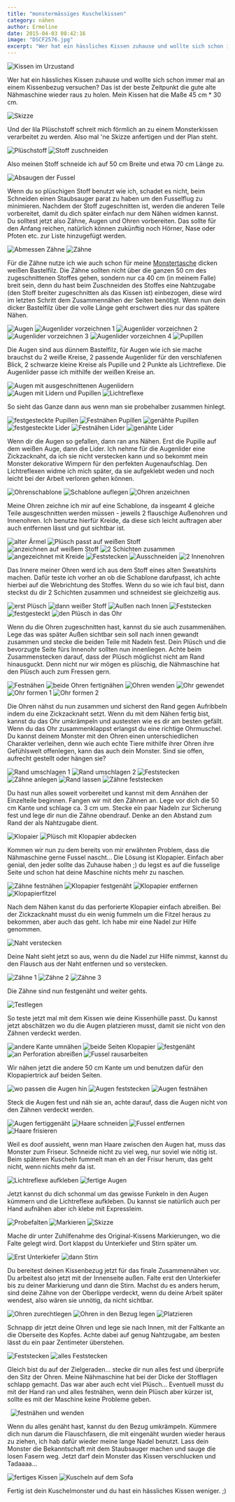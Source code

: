 ```yaml
---
title: "monstermässiges Kuschelkissen"
category: nähen
author: Ermeline
date: 2015-04-03 08:42:16
image: "DSCF2576.jpg"
excerpt: "Wer hat ein hässliches Kissen zuhause und wollte sich schon immer mal an einem Kissenbezug versuchen? Das ist der beste Zeitpunkt die gute alte Nähmaschine wieder raus zu holen."
---
```


![Kissen im Urzustand](DSCF2576.jpg)

Wer hat ein hässliches Kissen zuhause und wollte sich schon immer mal an einem Kissenbezug versuchen? Das ist der beste Zeitpunkt die gute alte Nähmaschine wieder raus zu holen. Mein Kissen hat die Maße 45 cm \* 30 cm.


![Skizze](DSCF2577.jpg)

Und der lila Plüschstoff schreit mich förmlich an zu einem Monsterkissen verarbeitet zu werden. Also mal 'ne Skizze anfertigen und der Plan steht.


![Plüschstoff](DSCF2578.jpg)
![Stoff zuschneiden](DSCF2579.jpg)

Also meinen Stoff schneide ich auf 50 cm Breite und etwa 70 cm Länge zu.


![Absaugen der Fussel](DSCF2580.jpg)

Wenn du so plüschigen Stoff benutzt wie ich, schadet es nicht, beim Schneiden einen Staubsauger parat zu haben um den Fusselflug zu minimieren. Nachdem der Stoff zugeschnitten ist, werden die anderen Teile vorbereitet, damit du dich später einfach nur dem Nähen widmen kannst. Du solltest jetzt also Zähne, Augen und Ohren vorbereiten. Das sollte für den Anfang reichen, natürlich können zukünftig noch Hörner, Nase oder Pfoten etc. zur Liste hinzugefügt werden.


![Abmessen Zähne](DSCF2581.jpg)
![Zähne](DSCF2582.jpg)

Für die Zähne nutze ich wie auch schon für meine [Monstertasche](http://flauschiversum.de/2014/12/mobile-monster-macht-man-selbst/ "mobile Monster macht man selbst") dicken weißen Bastelfilz. Die Zähne sollten nicht über die ganzen 50 cm des zugeschnittenen Stoffes gehen, sondern nur ca 40 cm (in meinem Falle) breit sein, denn du hast beim Zuschneiden des Stoffes eine Nahtzugabe (den Stoff breiter zugeschnitten als das Kissen ist) einbezogen, diese wird im letzten Schritt dem Zusammennähen der Seiten benötigt. Wenn nun dein dicker Bastelfilz über die volle Länge geht erschwert dies nur das spätere Nähen.


![Augen](DSCF2583.jpg)
![Augenlider vorzeichnen 1](DSCF2584.jpg)
![Augenlider vorzeichnen 2](DSCF2585.jpg)
![Augenlider vorzeichnen 3](DSCF2586.jpg)
![Augenlider vorzeichnen 4](DSCF2587.jpg)
![Pupillen](DSCF2590.jpg)

Die Augen sind aus dünnem Bastelfilz, für Augen wie ich sie mache brauchst du 2 weiße Kreise, 2 passende Augenlider für den verschlafenen Blick, 2 schwarze kleine Kreise als Pupille und 2 Punkte als Lichtreflexe. Die Augenlider passe ich mithilfe der weißen Kreise an.


![Augen mit ausgeschnittenen Augenlidern](DSCF2589.jpg)
![Augen mit Lidern und Pupillen](DSCF2591.jpg)
![Lichtreflexe](DSCF2592.jpg)

So sieht das Ganze dann aus wenn man sie probehalber zusammen hinlegt.


![festgesteckte Pupillen](DSCF2617.jpg)
![Festnähen Pupillen](DSCF2619.jpg)
![genähte Pupillen](DSCF2620.jpg)
![festgesteckte Lider](DSCF2621.jpg)
![Festnähen Lider](DSCF2623.jpg)
![genähte Lider](DSCF2624.jpg)

Wenn dir die Augen so gefallen, dann ran ans Nähen. Erst die Pupille auf dem weißen Auge, dann die Lider. Ich nehme für die Augenlider eine Zickzacknaht, da ich sie nicht verstecken kann und so bekommt mein Monster dekorative Wimpern für den perfekten Augenaufschlag. Den Lichtreflexen widme ich mich später, da sie aufgeklebt weden und noch leicht bei der Arbeit verloren gehen können.


![Ohrenschablone](DSCF2593.jpg)
![Schablone auflegen](DSCF2594.jpg)
![Ohren anzeichnen](DSCF2595.jpg)

Meine Ohren zeichne ich mir auf eine Schablone, da insgeamt 4 gleiche Teile ausgeschnitten werden müssen - jeweils 2 flauschige Außenohren und Innenohren. Ich benutze hierfür Kreide, da diese sich leicht auftragen aber auch entfernen lässt und gut sichtbar ist.


![alter Ärmel](DSCF2597.jpg)
![Plüsch passt auf weißen Stoff](DSCF2596.jpg)
![anzeichnen auf weißem Stoff](DSCF2598.jpg)
![2 Schichten zusammen](DSCF2599.jpg)
![angezeichnet mit Kreide](DSCF2600.jpg)
![Feststecken](DSCF2601.jpg)
![Ausschneiden](DSCF2602.jpg)
![2 Innenohren](DSCF2603.jpg)

Das Innere meiner Ohren werd ich aus dem Stoff eines alten Sweatshirts machen. Dafür teste ich vorher an ob die Schablone darufpasst, ich achte hierbei auf die Webrichtung des Stoffes. Wenn du so wie ich faul bist, dann steckst du dir 2 Schichten zusammen und schneidest sie gleichzeitig aus.


![erst Plüsch](DSCF2604.jpg)
![dann weißer Stoff](DSCF2605.jpg)
![Außen nach Innen](DSCF2606.jpg)
![Feststecken](DSCF2608.jpg)
![festgesteckt](DSCF2609.jpg)
![den Plüsch in das Ohr](DSCF2610.jpg)

Wenn du die Ohren zugeschnitten hast, kannst du sie auch zusammenähen. Lege das was später Außen sichtbar sein soll nach innen gewandt zusammen und stecke die beiden Teile mit Nadeln fest. Dein Plüsch und die bevorzugte Seite fürs Innenohr sollten nun innenliegen. Achte beim Zusammenstecken darauf, dass der Plüsch möglichst nicht am Rand hinausguckt. Denn nicht nur wir mögen es plüschig, die Nähmaschine hat den Plüsch auch zum Fressen gern.


![Festnähen](DSCF2611.jpg)
![beide Ohren fertignähen](DSCF2612.jpg)
![Ohren wenden](DSCF2613.jpg)
![Ohr gewendet](DSCF2614.jpg)
![Ohr formen 1](DSCF2615.jpg)
![Ohr formen 2](DSCF2616.jpg)

Die Ohren nähst du nun zusammen und sicherst den Rand gegen Aufribbeln indem du eine Zickzacknaht setzt. Wenn du mit dem Nähen fertig bist, kannst du das Ohr umkrämpeln und austesten wie es dir am besten gefällt. Wenn du das Ohr zusammenklappst erlangst du eine richtige Ohrmuschel. Du kannst deinem Monster mit den Ohren einen unterschiedlichen Charakter verleihen, denn wie auch echte Tiere mithilfe ihrer Ohren ihre Gefühlswelt offenlegen, kann das auch dein Monster. Sind sie offen, aufrecht gestellt oder hängen sie?


![Rand umschlagen 1](DSCF2626.jpg)
![Rand umschlagen 2](DSCF2627.jpg)
![Feststecken](DSCF2629.jpg)
![Zähne anlegen](DSCF2631.jpg)
![Rand lassen](DSCF2632.jpg)
![Zähne feststecken](DSCF2633.jpg)

Du hast nun alles soweit vorbereitet und kannst mit dem Annähen der Einzelteile beginnen. Fangen wir mit den Zähnen an. Lege vor dich die 50 cm Kante und schlage ca. 3 cm um. Stecke ein paar Nadeln zur Sicherung fest und lege dir nun die Zähne obendrauf. Denke an den Abstand zum Rand der als Nahtzugabe dient.


![Klopaier](DSCF2634.jpg)
![Plüsch mit Klopapier abdecken](DSCF2635.jpg)

Kommen wir nun zu dem bereits von mir erwähnten Problem, dass die Nähmaschine gerne Fussel nascht... Die Lösung ist Klopapier. Einfach aber genial, den jeder sollte das Zuhause haben ;) du legst es auf die fusselige Seite und schon hat deine Maschine nichts mehr zu naschen.  


![Zähne festnähen](DSCF2636.jpg)
![Klopapier festgenäht](DSCF2637.jpg)
![Klopapier entfernen](DSCF2639.jpg)
![Klopapierfitzel](DSCF2640.jpg)

Nach dem Nähen kanst du das perforierte Klopapier einfach abreißen. Bei der Zickzacknaht musst du ein wenig fummeln um die Fitzel heraus zu bekommen, aber auch das geht. Ich habe mir eine Nadel zur Hilfe genommen.


![Naht verstecken](DSCF2641.jpg)

Deine Naht sieht jetzt so aus, wenn du die Nadel zur Hilfe nimmst, kannst du den Flausch aus der Naht entfernen und so verstecken.


![Zähne 1](DSCF2642.jpg)
![Zähne 2](DSCF2644.jpg)
![Zähne 3](DSCF2643.jpg)

Die Zähne sind nun festgenäht und weiter gehts.


![Testlegen](DSCF2645.jpg)

So teste jetzt mal mit dem Kissen wie deine Kissenhülle passt. Du kannst jetzt abschätzen wo du die Augen platzieren musst, damit sie nicht von den Zähnen verdeckt werden.


![andere Kante umnähen](DSCF2646.jpg)
![beide Seiten Klopapier](DSCF2647.jpg)
![festgenäht](DSCF2648.jpg)
![an Perforation abreißen](DSCF2650.jpg)
![Fussel rausarbeiten](DSCF2651.jpg)

Wir nähen jetzt die andere 50 cm Kante um und benutzen dafür den Klopapiertrick auf beiden Seiten.


![wo passen die Augen hin](DSCF2652.jpg)
![Augen feststecken](DSCF2654.jpg)
![Augen festnähen](DSCF2655.jpg)

Steck die Augen fest und näh sie an, achte darauf, dass die Augen nicht von den Zähnen verdeckt werden.


![Augen fertiggenäht](DSCF2656.jpg)
![Haare schneiden](DSCF2657.jpg)
![Fussel entfernen](DSCF2658.jpg)
![Haare frisieren](DSCF2659.jpg)

Weil es doof aussieht, wenn man Haare zwischen den Augen hat, muss das Monster zum Friseur. Schneide nicht zu viel weg, nur soviel wie nötig ist. Beim späteren Kuscheln fummelt man eh an der Frisur herum, das geht nicht, wenn nichts mehr da ist.


![Lichtreflexe aufkleben](DSCF2660.jpg)
![fertige Augen](DSCF2661.jpg)

Jetzt kannst du dich schonmal um das gewisse Funkeln in den Augen kümmern und die Lichtreflexe aufkleben. Du kannst sie natürlich auch per Hand aufnähen aber ich klebe mit Expressleim.


![Probefalten](DSCF2666.jpg)
![Markieren](DSCF2669.jpg)
![Skizze](DSCF2690.jpg)

Mache dir unter Zuhilfenahme des Original-Kissens Markierungen, wo die Falte gelegt wird. Dort klappst du Unterkiefer und Stirn später um.


![Erst Unterkiefer](DSCF2670.jpg)
![dann Stirn](DSCF2678.jpg)

Du bereitest deinen Kissenbezug jetzt für das finale Zusammennähen vor. Du arbeitest also jetzt mit der Innenseite außen. Falte erst den Unterkiefer bis zu deiner Markierung und dann die Stirn. Machst du es anders herum, sind deine Zähne von der Oberlippe verdeckt, wenn du deine Arbeit später wendest, also wären sie unnötig, da nicht sichtbar.


![Ohren zurechtlegen](DSCF2665.jpg)
![Ohren in den Bezug legen](DSCF2675.jpg)
![Platzieren](DSCF2672.jpg)

Schnapp dir jetzt deine Ohren und lege sie nach Innen, mit der Faltkante an die Oberseite des Kopfes. Achte dabei auf genug Nahtzugabe, am besten lässt du ein paar Zentimeter überstehen.


![Feststecken](DSCF2677.jpg)
![alles Feststecken](DSCF2678.jpg)

Gleich bist du auf der Zielgeraden... stecke dir nun alles fest und überprüfe den Sitz der Ohren. Meine Nähmaschine hat bei der Dicke der Stofflagen schlapp gemacht. Das war aber auch echt viel Plüsch... Eventuell musst du mit der Hand ran und alles festnähen, wenn dein Plüsch aber kürzer ist, sollte es mit der Maschine keine Probleme geben.

 
![festnähen und wenden](DSCF2679.jpg)

Wenn du alles genäht hast, kannst du den Bezug umkrämpeln. Kümmere dich nun darum die Flauschfasern, die mit eingenäht wurden wieder heraus zu ziehen, ich hab dafür wieder meine lange Nadel benutzt. Lass dein Monster die Bekanntschaft mit dem Staubsauger machen und sauge die losen Fasern weg. Jetzt darf dein Monster das Kissen verschlucken und Tadaaaa...


![fertiges Kissen](DSCF2681.jpg)
![Kuscheln auf dem Sofa](DSCF2682.jpg)

Fertig ist dein Kuschelmonster und du hast ein hässliches Kissen weniger. ;)
